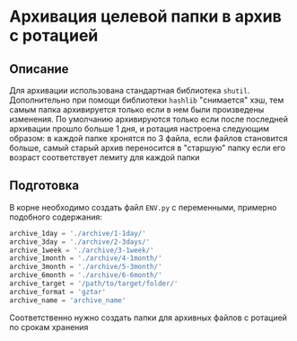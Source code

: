 # Архивация целевой папки в архив с ротацией

## Описание

Для архивации использована стандартная библиотека `shutil`. Дополнительно 
при помощи библиотеки `hashlib` "снимается" хэш, тем самым папка архивируется
только если в нем были произведены изменения. По умолчанию архивируются
только если после последней архивации прошло больше 1 дня, и ротация настроена
следующим образом:
в каждой папке хронятся по 3 файла, если файлов становится больше, самый старый
архив переносится в "старшую" папку если его возраст соответствует лемиту для 
каждой папки

## Подготовка

В корне необходимо создать файл `ENV.py` с переменными, примерно подобного содержания:

```python
archive_1day = './archive/1-1day/'
archive_3day = './archive/2-3days/'
archive_1week = './archive/3-1week/'
archive_1month = './archive/4-1month/'
archive_3month = './archive/5-3month/'
archive_6month = './archive/6-6month/'
archive_target = '/path/to/target/folder/'
archive_format = 'gztar'
archive_name = 'archive_name'
```
Соответственно нужно создать папки для архивных файлов с ротацией по срокам хранения